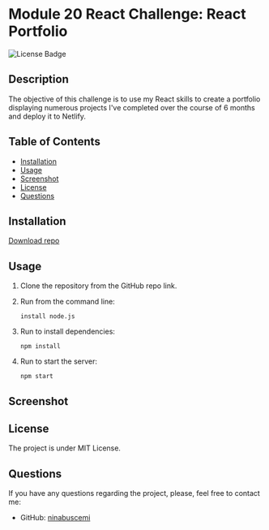 # Module 20 React Challenge: React Portfolio

![License Badge](https://badgen.net/static/license/MIT/blue)

## Description

The objective of this challenge is to use my React skills to create a portfolio displaying numerous projects I've completed over the course of 6 months and deploy it to Netlify.

## Table of Contents

- [Installation](#installation)
- [Usage](#usage)
- [Screenshot](#screenshot)
- [License](#license)
- [Questions](#questions)

## Installation

[Download repo](https://github.com/ninabuscemi/mod-20-react-portfolio)

## Usage

1. Clone the repository from the GitHub repo link.

2. Run from the command line:

    ```
    install node.js
    ```
4. Run to install dependencies:

    ```
    npm install
    ```

5. Run to start the server:

    ```
    npm start
    ```

## Screenshot

## License

The project is under MIT License.
 
## Questions

If you have any questions regarding the project, please, feel free to contact me:

- GitHub: [ninabuscemi](https://github.com/ninabuscemi)